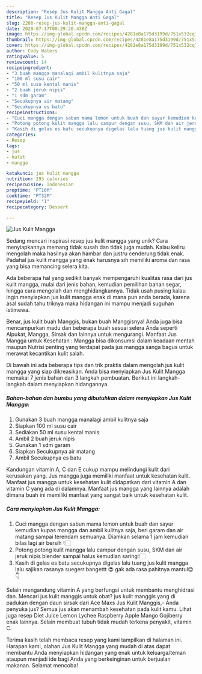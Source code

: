 ```yaml
---
description: "Resep Jus Kulit Mangga Anti Gagal"
title: "Resep Jus Kulit Mangga Anti Gagal"
slug: 2286-resep-jus-kulit-mangga-anti-gagal
date: 2020-07-17T00:29:20.438Z
image: https://img-global.cpcdn.com/recipes/4281e8a175d3199d/751x532cq70/jus-kulit-mangga-foto-resep-utama.jpg
thumbnail: https://img-global.cpcdn.com/recipes/4281e8a175d3199d/751x532cq70/jus-kulit-mangga-foto-resep-utama.jpg
cover: https://img-global.cpcdn.com/recipes/4281e8a175d3199d/751x532cq70/jus-kulit-mangga-foto-resep-utama.jpg
author: Cody Waters
ratingvalue: 5
reviewcount: 14
recipeingredient:
- "3 buah mangga manalagi ambil kulitnya saja"
- "100 ml susu cair"
- "50 ml susu kental manis"
- "2 buah jeruk nipis"
- "1 sdm garam"
- "Secukupnya air matang"
- "Secukupnya es batu"
recipeinstructions:
- "Cuci mangga dengan sabun mama lemon untuk buah dan sayur kemudian kupas mangga dan ambil kulitnya saja, beri garam dan air matang sampai terendam semuanya. Diamkan selama 1 jam kemudian bilas lagi air bersih 👇🏻"
- "Potong potong kulit mangga lalu campur dengan susu, SKM dan air jeruk nipis blender sampai halus kemudian saring👇🏻"
- "Kasih di gelas es batu secukupnya digelas lalu tuang jus kulit mangga lalu sajikan rasanya suegerr bangettt 😍 gak ada rasa pahitnya mantul😉👇"
categories:
- Resep
tags:
- jus
- kulit
- mangga

katakunci: jus kulit mangga 
nutrition: 293 calories
recipecuisine: Indonesian
preptime: "PT16M"
cooktime: "PT32M"
recipeyield: "1"
recipecategory: Dessert

---
```



![Jus Kulit Mangga](https://img-global.cpcdn.com/recipes/4281e8a175d3199d/751x532cq70/jus-kulit-mangga-foto-resep-utama.jpg)

Sedang mencari inspirasi resep jus kulit mangga yang unik? Cara menyiapkannya memang tidak susah dan tidak juga mudah. Kalau keliru mengolah maka hasilnya akan hambar dan justru cenderung tidak enak. Padahal jus kulit mangga yang enak harusnya sih memiliki aroma dan rasa yang bisa memancing selera kita.

Ada beberapa hal yang sedikit banyak mempengaruhi kualitas rasa dari jus kulit mangga, mulai dari jenis bahan, kemudian pemilihan bahan segar, hingga cara mengolah dan menghidangkannya. Tidak usah pusing kalau ingin menyiapkan jus kulit mangga enak di mana pun anda berada, karena asal sudah tahu triknya maka hidangan ini mampu menjadi suguhan istimewa.

Benar, jus kulit buah Manggis, bukan buah Manggisnya! Anda juga bisa mencampurkan madu dan beberapa buah sesuai selera Anda seperti Alpukat, Mangga, Sirsak dan lainnya untuk mengurangi. Manfaat Jus Mangga untuk Kesehatan : Mangga bisa dikonsumsi dalam keadaan mentah maupun Nutrisi penting yang terdapat pada jus mangga sanga bagus untuk merawat kecantikan kulit salah.


Di bawah ini ada beberapa tips dan trik praktis dalam mengolah jus kulit mangga yang siap dikreasikan. Anda bisa menyiapkan Jus Kulit Mangga memakai 7 jenis bahan dan 3 langkah pembuatan. Berikut ini langkah-langkah dalam menyiapkan hidangannya.

<!--inarticleads1-->

##### Bahan-bahan dan bumbu yang dibutuhkan dalam menyiapkan Jus Kulit Mangga:

1. Gunakan 3 buah mangga manalagi ambil kulitnya saja
1. Siapkan 100 ml susu cair
1. Sediakan 50 ml susu kental manis
1. Ambil 2 buah jeruk nipis
1. Gunakan 1 sdm garam
1. Siapkan Secukupnya air matang
1. Ambil Secukupnya es batu


Kandungan vitamin A, C dan E cukup mampu melindungi kulit dari kerusakan yang. Jus mangga juga memiliki manfaat untuk kesehatan kulit. Manfaat jus mangga untuk kesehatan kulit didapatkan dari vitamin A dan vitamin C yang ada di dalamnya. Manfaat jus mangga yang lainnya adalah dimana buah ini memiliki manfaat yang sangat baik untuk kesehatan kulit. 

<!--inarticleads2-->

##### Cara menyiapkan Jus Kulit Mangga:

1. Cuci mangga dengan sabun mama lemon untuk buah dan sayur kemudian kupas mangga dan ambil kulitnya saja, beri garam dan air matang sampai terendam semuanya. Diamkan selama 1 jam kemudian bilas lagi air bersih 👇🏻
1. Potong potong kulit mangga lalu campur dengan susu, SKM dan air jeruk nipis blender sampai halus kemudian saring👇🏻
1. Kasih di gelas es batu secukupnya digelas lalu tuang jus kulit mangga lalu sajikan rasanya suegerr bangettt 😍 gak ada rasa pahitnya mantul😉👇


Selain mengandung vitamin A yang berfungsi untuk membantu menghidrasi dan. Mencari jus kulit manggis untuk obat? jus kulit manggis yang di padukan dengan daun sirsak dari Ace Maxs Jus Kulit Manggis,- Anda penyuka jus? Semua jus akan menambah kesehatan pada kulit kamu. Lihat juga resep Diet Juice Lemon Lychee Raspberry Apple Mango Gojiberry enak lainnya. Selain membuat tubuh tidak mudah terkena penyakit, vitamin C. 

Terima kasih telah membaca resep yang kami tampilkan di halaman ini. Harapan kami, olahan Jus Kulit Mangga yang mudah di atas dapat membantu Anda menyiapkan hidangan yang enak untuk keluarga/teman ataupun menjadi ide bagi Anda yang berkeinginan untuk berjualan makanan. Selamat mencoba!

